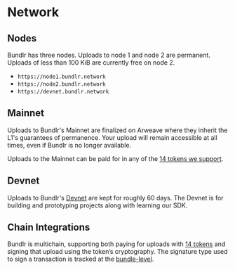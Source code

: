 # Network

## Nodes

Bundlr has three nodes. Uploads to node 1 and node 2 are permanent. Uploads of less than 100 KiB are currently free on node 2.

-   `https://node1.bundlr.network`
-   `https://node2.bundlr.network`
-   `https://devnet.bundlr.network`

## Mainnet

Uploads to Bundlr's Mainnet are finalized on Arweave where they inherit the L1's guarantees of permanence. Your upload will remain accessible at all times, even if Bundlr is no longer available.

Uploads to the Mainnet can be paid for in any of the [14 tokens we support](/overview/supported-tokens).

## Devnet

Uploads to Bundlr's [Devnet](/developer-docs/using-devnet) are kept for roughly 60 days. The Devnet is for building and prototyping projects along with learning our SDK.

## Chain Integrations

Bundlr is multichain, supporting both paying for uploads with [14 tokens](/overview/supported-tokens) and signing that upload using the token’s cryptography. The signature type used to sign a transaction is tracked at the [bundle-level](/learn/bundles).
